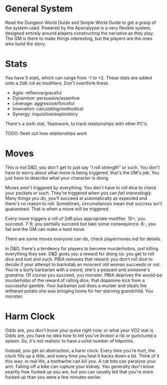 # General System

Read the Dungeon World Guide and Simple World Guide to get a grasp of the system
used. Powered by the Apocalypse is a very flexible system, designed entirely
around players constructing the narrative as they play. The GM is there to make
things interesting, but the players are the ones who build the story.

# Stats

You have 5 stats, which can range from -1 to +2. These stats are added onto a
2d6 roll as modifiers. Don't overthink these. 

- Agile: reflexive/graceful
- Dynamism: persuasive/assertive
- Leverage: aggressive/forceful
- Innovation: calculating/methodical
- Synergy: inquisitive/exploratory

There's a sixth stat, Teamwork, to track relationships with other PC's.

TODO: flesh out how relationships work

# Moves

This is not D&D, you don't get to just say "I roll strength" or such. You don't
have to worry about what move is being triggered, that's the GM's job. You just
have to describe what your character is doing. 

Moves aren't triggered by everything. You don't have to roll dice to check your
pockets or such. They're triggered when you can *fail interestingly*. Many
things you do, you'll succeed at automatically as expected and there's no reason
to roll. Sometimes, circumstances mean that success isn't guaranteed. That is
when a move will be triggered. 

Every move triggers a roll of 2d6 plus appropriate modifier. 10+, you succeed.
7-9, you partially succeed but take some consequence. 6-, you fail and the GM
can make a hard move.

There are some moves everyone can do, check playermoves.md for details.

In D&D, there's a tendency for players to become murderhobos, just killing
everything they see. D&D gives you a reward for doing so: you get to roll dice
and loot and such. PBtA removes that reward: you don't roll dice to decide if
your attempt to backstab an innocent old woman succeeds or not. You're a burly
barbarian with a sword, she's a peasant and someone's grandma. Of course you
succeed, you monster. PBtA deprives the would-be murderhobo of the reward of
rolling dice, that dopamine kick from a successful gamble. Your barbarian just
does a murder and steals the withered potato she was bringing home for her
starving grandchild. You monster.

# Harm Clock

Odds are, you don't know your pulse right now, or what your VO2 stat is. Odds
are, you have no idea how to tell you've broken a rib or punctured a spleen. So,
it's not realistic to have a solid number of hitpoints.

Instead, you get an abstraction, a harm clock. Every time you're hurt, the clock
fills up a little, and every time you heal it backs down a bit. Think of it this
way: in real life, a toothache can kill you. A cat bite can paralyze your arm.
Falling off a bike can rupture your kidney. You generally don't know exactly how
fucked up you are, but you can usually tell that you're more fucked up than
you were a few minutes earlier.
